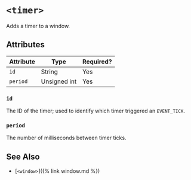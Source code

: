 # `<timer>`
Adds a timer to a window.

## Attributes

| Attribute  | Type          | Required? |
|------------|---------------|-----------|
| `id`       | String        | Yes       |
| `period`   | Unsigned int  | Yes       |

### `id`
The ID of the timer; used to identify which timer triggered an `EVENT_TICK`.

### `period`
The number of milliseconds between timer ticks.

## See Also
- [`<window>`]({% link window.md %})
